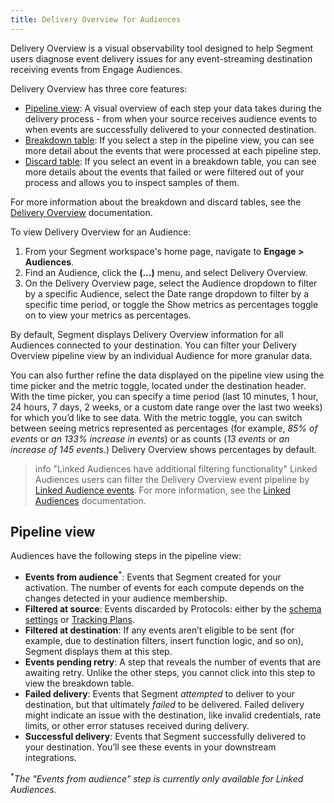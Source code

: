 ```yaml
---
title: Delivery Overview for Audiences
---
```


Delivery Overview is a visual observability tool designed to help Segment users diagnose event delivery issues for any event-streaming destination receiving events from Engage Audiences.

Delivery Overview has three core features:

- [Pipeline view](#pipeline-view): A visual overview of each step your data takes during the delivery process \- from when your source receives audience events to when events are successfully delivered to your connected destination.  
- [Breakdown table](/docs/monitoring/delivery-overview#breakdown-table): If you select a step in the pipeline view, you can see more detail about the events that were processed at each pipeline step.  
- [Discard table](/docs/monitoring/delivery-overview#breakdown-table): If you select an event in a breakdown table, you can see more details about the events that failed or were filtered out of your process and allows you to inspect samples of them.

For more information about the breakdown and discard tables, see the [Delivery Overview](/docs/monitoring/delivery-overview) documentation.

To view Delivery Overview for an Audience:
1. From your Segment workspace's home page, navigate to **Engage > Audiences**.  
2. Find an Audience, click the **(...)** menu, and select Delivery Overview.  
3. On the Delivery Overview page, select the Audience dropdown to filter by a specific Audience, select the Date range dropdown to filter by a specific time period, or toggle the Show metrics as percentages toggle on to view your metrics as percentages.

By default, Segment displays Delivery Overview information for all Audiences connected to your destination. You can filter your Delivery Overview pipeline view by an individual Audience for more granular data.

You can also further refine the data displayed on the pipeline view using the time picker and the metric toggle, located under the destination header. With the time picker, you can specify a time period (last 10 minutes, 1 hour, 24 hours, 7 days, 2 weeks, or a custom date range over the last two weeks) for which you’d like to see data. With the metric toggle, you can switch between seeing metrics represented as percentages (for example, *85% of events* or *an 133% increase in events*) or as counts (*13 events* or *an increase of 145 events*.) Delivery Overview shows percentages by default.

> info "Linked Audiences have additional filtering functionality" 
> Linked Audiences users can filter the Delivery Overview event pipeline by [Linked Audience events](/docs/engage/audiences/linked-audiences/#step-2c-define-how-and-when-to-trigger-an-event-to-your-destination). For more information, see the [Linked Audiences](/docs/engage/audiences/linked-audiences/#delivery-overview-for-linked-audiences) documentation.

## Pipeline view

Audiences have the following steps in the pipeline view:

- **Events from audience**<sup>*</sup>: Events that Segment created for your activation. The number of events for each compute depends on the changes detected in your audience membership.  
- **Filtered at source**: Events discarded by Protocols: either by the [schema settings](/docs/protocols/enforce/schema-configuration/) or [Tracking Plans](/docs/protocols/tracking-plan/create/).  
- **Filtered at destination**: If any events aren’t eligible to be sent (for example, due to destination filters, insert function logic, and so on), Segment displays them at this step.  
- **Events pending retry**: A step that reveals the number of events that are awaiting retry. Unlike the other steps, you cannot click into this step to view the breakdown table.  
- **Failed delivery**: Events that Segment *attempted* to deliver to your destination, but that ultimately *failed* to be delivered. Failed delivery might indicate an issue with the destination, like invalid credentials, rate limits, or other error statuses received during delivery.  
- **Successful delivery**: Events that Segment successfully delivered to your destination. You’ll see these events in your downstream integrations.

<sup>*</sup>_The "Events from audience" step is currently only available for Linked Audiences._